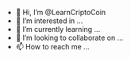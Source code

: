 - 👋 Hi, I’m @LearnCriptoCoin
- 👀 I’m interested in ...
- 🌱 I’m currently learning ...
- 💞️ I’m looking to collaborate on ...
- 📫 How to reach me ...

<!---
LearnCriptoCoin/LearnCriptoCoin is a ✨ special ✨ repository because its `README.md` (this file) appears on your GitHub profile.
You can click the Preview link to take a look at your changes.
--->
